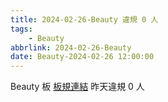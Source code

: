 ```yaml
---
title: 2024-02-26-Beauty 違規 0 人
tags:
    - Beauty
abbrlink: 2024-02-26-Beauty
date: Beauty-2024-02-26 12:00:00
---
```

Beauty 板 [板規連結](https://www.ptt.cc/bbs/Beauty/M.1630069980.A.84B.html)
昨天違規 0 人
